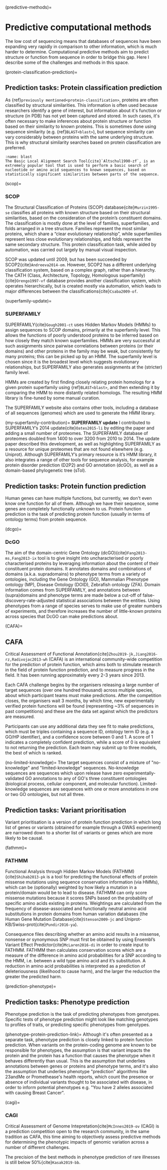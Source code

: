 (predictive-methods)=
# Predictive computational methods

[//]: # (TODO: Mention validation in this little bit if I manage to describe that here)
[//]: # (TODO: Recap precision/recall)

The low cost of sequencing means that databases of sequences have been expanding very rapidly in comparison to other information, which is much harder to determine.
Computational predictive methods aim to predict structure or function from sequence in order to bridge this gap.
Here I describe some of the challenges and methods in this space.

(protein-classification-prediction)=
## Prediction tasks: Protein classification prediction
[//]: # (TODO: Move SCOP to earlier since it's mostly categorisation not prediction, but keep BLAST here)
[//]: # (TODO: Cite low sequence similarity, high homology: https://www.mrc-lmb.cam.ac.uk/rlw/text/bioinfo_tuto/structure.html)
[//]: # (TODO: Mention PFAM?)

As {ref}`previously mentioned<protein-classification>`, proteins are often classified by structural similarities. 
This information is often used because researchers identify a gene of interest, but information about it's function or structure (in PDB) has not yet been captured and stored.
In such cases, it's often necessary to make inferences about protein structure or function based on their similarity to known proteins.
This is sometimes done using sequence similarity (e.g. {ref}`BLAST<blast>`), but sequence similarity can vary considerably between proteins with the same underlying structure. 
This is why structural similarity searches based on protein classification are preferred.

```{margin} BLAST
:name: blast
The Basic Local Alignment Search Tool{cite}`Altschul1990-zf`, is an extremely popular tool that is used to perform a basic search of nucleotide or amino acid sequences to known sequences, based on statistically significant similarities between parts of the sequence.
```

(scop)=
### SCOP
The Structural Classification of Proteins (SCOP) database{cite}`Murzin1995-se` classifies all proteins with known structure based on their structural similarities, based on the consideration of the protein’s constituent domains. 
The classification is mostly done at the level of families, superfamilies, and folds arranged in a tree structure. 
Families represent the most similar proteins, which share a “clear evolutionary relationship”, while superfamilies represent less close evolutionary relationships, and folds represent the same secondary structure. This protein classification task, while aided by automation, was carried out largely by manual visual inspection.

SCOP was updated until 2009, but has been succeeded by SCOP2{cite}`Andreeva2014-om`. 
However, SCOP2 has a different underlying classification system, based on a complex graph, rather than a hierarchy. 
The CATH (Class, Architecture, Topology, Homologous superfamily){cite}`Orengo1997-vf` database provides another classification system, which operates hierarchically, but is created mostly via automation, which leads to major differences between the classifications{cite}`Csaba2009-of`.

(superfamily-update)=
### SUPERFAMILY
SUPERFAMILY{cite}`Gough2001-ct` uses Hidden Markov Models (HMMs) to assign sequences to SCOP domains, primarily at the superfamily level. 
This allows the functions of poorly understood proteins to be inferred based on how closely they match known superfamilies. 
HMMs are very successful at such assignments since pairwise correlations between proteins (or their domains) and other proteins in the family may be weak, but consistently for many proteins; this can be picked up by an HMM. 
The superfamily level is chosen since it is the broadest level which suggests evolutionary relationships, but SUPERFAMILY also generates assignments at the (stricter) family level.

HMMs are created by first finding closely relating protein homologs for a given protein superfamily using {ref}`BLAST<blast>`, and then extending it by comparing the HMM to more distantly related homologs. 
The resulting HMM library is fine-tuned by some manual curation. 

The SUPERFAMILY website also contains other tools, including a database of all sequences (genomes) which are used to generate the HMM library.

[//]: # (TODO: Cite dcGO + D2P2 + stol)
[//]: # (TODO: Add my contribution in a box)

(my-superfamily-contribution)=
**SUPERFAMILY update**
I contributed to SUPERFAMILY’s 2014 update{cite}`Oates2015-li` by editing the paper and adding a small number of proteomes. 
The SUPERFAMILY database of proteomes doubled from 1400 to over 3200 from 2010 to 2014. 
The update paper described this development, as well as highlighting SUPERFAMILY as a resource for unique proteomes that are not found elsewhere (e.g. Uniprot). 
Although SUPERFAMILY’s primary resource is it’s HMM library, it also integrates a range of other tools for sequence analysis, for example protein disorder prediction (D2P2) and GO annotation (dcGO), as well as a domain-based phylogenetic tree (sTol). 


## Prediction tasks: Protein function prediction
Human genes can have multiple functions, but currently, we don't even know one function for all of them.
Although we have their sequence, some genes are completely functionally unknown to us.
Protein function prediction is the task of predicting protein function (usually in terms of ontology terms) from protein sequence.

(dcgo)=
### DcGO
The aim of the domain-centric Gene Ontology (dcGO){cite}`Fang2013-ms,Fang2013-ix` tool is to give insight into uncharacterised or poorly characterised proteins by leveraging information about the content of their constituent protein domains. 
It annotates domains and combinations of domains (a.k.a. supradomains) to phenotype terms from a variety of ontologies, including the Gene Ontology (GO), Mammalian Phenotype ontology (MP), Disease Ontology (DOID), Zebrafish ontology (ZFA). 
Domain information comes from SUPERFAMILY, and annotations between (supra)domains and phenotype terms are made below a cut-off of false-discovery-rate-adjusted statistical associations between the entities. 
Using phenotypes from a range of species serves to make use of greater numbers of experiments, and therefore increases the number of little-known proteins across species that DcGO can make predictions about.

(CAFA)=
## CAFA
Critical Assessment of Functional Annotation{cite}`Zhou2019-jk,Jiang2016-rz,Radivojac2013-wh` (CAFA) is an international community-wide competition for the prediction of protein function, which aims both to stimulate research in the field of protein function prediction, and to measure progress in the field.
It has been running approximately every 2-3 years since 2013. 

Each CAFA challenge begins by the organisers releasing a large number of target sequences (over one hundred thousand) across multiple species, about which participant teams must make predictions. 
After the competition closes, the organisers wait 3 months, by which time, new experimentally verified protein functions will be found (representing ~3% of sequences in past competitions) and these are the data set against which the predictors are measured. 

Participants can use any additional data they see fit to make predictions, which must be triples containing a sequence ID, ontology term ID (e.g. a GO/HP identifier), and a confidence score between 0 and 1. 
A score of 1 indicates a completely confident prediction, while a score of 0 is equivalent to not returning the prediction. 
Each team may submit up to three models, the best of which is ranked.

[//]: # (TODO write results of CAFA and also move the more specific bits back to the Filter chapter)

(no-limited-knowledge)=
The target sequences consist of a mixture of "no-knowledge" and "limited-knowledge" sequences. 
No-knowledge sequences are sequences which upon release have zero experimentally-validated GO annotations to any of GO's three constituent ontologies (biological process, cellular component, and molecular function).
Limited-knowledge sequences are sequences with one or more annotations in one or two GO ontologies, but not all three.

<!--
### Past CAFAs
In 2014, the CAFA2 experiment began: 100,8216 target sequences from 27 different species were released to participants. 
In addition to the GO Biological Process and Molecular Function ontologies used in CAFA1, predictions were also requested for the Human Phenotype Ontology and GO Cellular Component ontology. 
-->


## Prediction tasks: Variant prioritisation
Variant prioritisation is a version of protein function prediction in which long list of genes or variants (obtained for example through a GWAS experiment) are narrowed down to a shorter list of variants or genes which are more likely to be causal.

(fathmm)=
### FATHMM
Functional Analysis through Hidden Markov Models (FATHMM){cite}`Shihab2013-pk` is a tool for predicting the functional effects of protein missense mutations using sequence conservation information (via HMMs), which can be (optionally) weighted by how likely a mutation in a protein/domain would be to lead to disease. 
FATHMM can only score missense mutations because it scores SNPs based on the probability of specific amino acids existing in proteins.
Weightings are calculated from the frequency of disease-associated and functionally neutral amino acid substitutions in protein domains from human variation databases (the Human Gene Mutation Database{cite}`Stenson2009-jc` and Uniprot-KB/Swiss-prot{cite}`Pundir2016-ya`).

Consequence files describing whether an amino acid results in a missense, nonsense or synonymous SNP must first be obtained by using Ensembl’s Variant Effect Predictor{cite}`McLaren2016-di` in order to create input to FATHMM. 
FATHMM then calculates conservation scores which are a measure of the difference in amino acid probabilities for a SNP according to the HMM, i.e. between a wild type amino acid and it’s substitution. 
A reduction in amino acid probabilities is interpreted as a prediction of deleteriousness (likelihood to cause harm), and the larger the reduction the greater the predicted harm. 

(prediction-phenotype)=
## Prediction tasks: Phenotype prediction
[//]: # (TODO: Cite 23andMe and Promethease health reports)
Phenotype prediction is the task of predicting phenotypes from genotypes. 
Specific tests of phenotype prediction might look like matching genotypes to profiles of traits, or predicting specific phenotypes from genotypes.

(phenotype-protein-prediction-link)=
Although it's often presented as a separate task, phenotype prediction is closely linked to protein function prediction.
When variants on the protein-coding genome are known to be responsible for phenotypes, the assumption is that variant impacts the protein and the protein has a function that causes the phenotype when it behaves differently than usual.
This is the assumption that underlies annotations between genes or proteins and phenotype terms, and it's also the assumption that underlies phenotype "prediction" algorithms like 23andMe or Promethease's health reports, which count the presence or absence of individual variants thought to be associated with disease, in order to inform potential phenotypes e.g. "You have 2 alleles associated with causing Breast Cancer".

[//]: # (TODO: Add CAGI here)

(cagi)=
### CAGI
Critical Assessment of Genome Intepretation{cite}`McInnes2019-ov` (CAGI) is a prediction competition open to the research community, in the same tradition as CAFA, this time aiming to objectively assess predictive methods for determining the phenotypic impacts of genomic variation across a number of different challenges.

[//]: # (TODO: Write)
The precision of the best methods in phenotype prediction of rare illnesses is still below 50%{cite}`Kasak2019-bb`.

<!--
## Validating computational methods

### Predictive competitions

**CAFA**

**CAGI**
-->